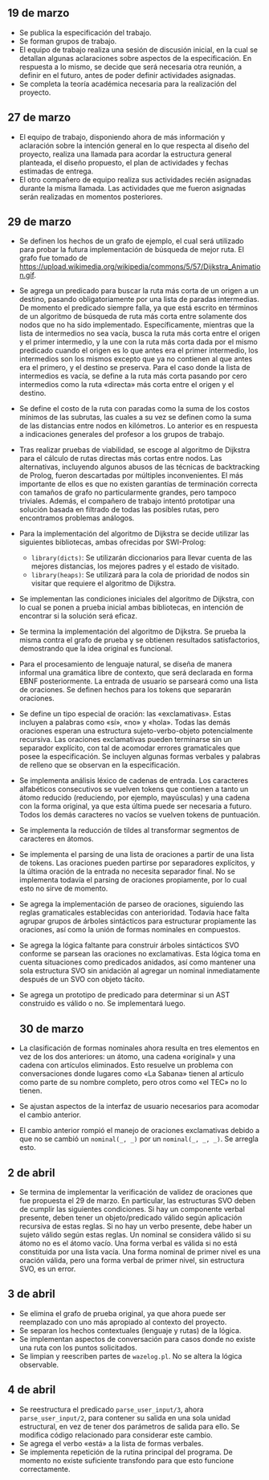 ## 19 de marzo

- Se publica la especificación del trabajo.
- Se forman grupos de trabajo.
- El equipo de trabajo realiza una sesión de discusión inicial, en la cual se
  detallan algunas aclaraciones sobre aspectos de la especificación. En
  respuesta a lo mismo, se decide que será necesaria otra reunión, a definir en
  el futuro, antes de poder definir actividades asignadas.
- Se completa la teoría académica necesaria para la realización del proyecto.

## 27 de marzo

- El equipo de trabajo, disponiendo ahora de más información y aclaración sobre
  la intención general en lo que respecta al diseño del proyecto, realiza una
  llamada para acordar la estructura general planteada, el diseño propuesto, el
  plan de actividades y fechas estimadas de entrega.
- El otro compañero de equipo realiza sus actividades recién asignadas durante
  la misma llamada. Las actividades que me fueron asignadas serán realizadas en
  momentos posteriores.

## 29 de marzo

- Se definen los hechos de un grafo de ejemplo, el cual será utilizado para
  probar la futura implementación de búsqueda de mejor ruta. El grafo fue
  tomado de
  <https://upload.wikimedia.org/wikipedia/commons/5/57/Dijkstra_Animation.gif>.
- Se agrega un predicado para buscar la ruta más corta de un origen a un
  destino, pasando obligatoriamente por una lista de paradas intermedias.  De
  momento el predicado siempre falla, ya que está escrito en términos de un
  algoritmo de búsqueda de ruta más corta entre solamente dos nodos que no ha
  sido implementado. Específicamente, mientras que la lista de intermedios no
  sea vacía, busca la ruta más corta entre el origen y el primer intermedio, y
  la une con la ruta más corta dada por el mismo predicado cuando el origen es
  lo que antes era el primer intermedio, los intermedios son los mismos excepto
  que ya no contienen al que antes era el primero, y el destino se preserva.
  Para el caso donde la lista de intermedios es vacía, se define a la ruta más
  corta pasando por cero intermedios como la ruta «directa» más corta entre el
  origen y el destino.
- Se define el costo de la ruta con paradas como la suma de los costos mínimos
  de las subrutas, las cuales a su vez se definen como la suma de las
  distancias entre nodos en kilómetros. Lo anterior es en respuesta a
  indicaciones generales del profesor a los grupos de trabajo.
- Tras realizar pruebas de viabilidad, se escoge al algoritmo de Dijkstra para
  el cálculo de rutas directas más cortas entre nodos. Las alternativas,
  incluyendo algunos abusos de las técnicas de backtracking de Prolog, fueron
  descartadas por múltiples inconvenientes. El más importante de ellos es que
  no existen garantías de terminación correcta con tamaños de grafo no
  particularmente grandes, pero tampoco triviales. Además, el compañero de
  trabajo intentó prototipar una solución basada en filtrado de todas las
  posibles rutas, pero encontramos problemas análogos.
- Para la implementación del algoritmo de Dijkstra se decide utilizar las
  siguientes bibliotecas, ambas ofrecidas por SWI-Prolog:
  - `library(dicts)`: Se utilizarán diccionarios para llevar cuenta de las
	mejores distancias, los mejores padres y el estado de visitado.
  - `library(heaps)`: Se utilizará para la cola de prioridad de nodos sin
	visitar que requiere el algoritmo de Dijkstra.
- Se implementan las condiciones iniciales del algoritmo de Dijkstra, con lo
  cual se ponen a prueba inicial ambas bibliotecas, en intención de encontrar
  si la solución será eficaz.
- Se termina la implementación del algoritmo de Dijkstra. Se prueba la misma
  contra el grafo de prueba y se obtienen resultados satisfactorios,
  demostrando que la idea original es funcional.
- Para el procesamiento de lenguaje natural, se diseña de manera informal una
  gramática libre de contexto, que será declarada en forma EBNF posteriormente.
  La entrada de usuario se parseará como una lista de oraciones. Se definen
  hechos para los tokens que separarán oraciones.
- Se define un tipo especial de oración: las «exclamativas». Estas incluyen a
  palabras como «sí», «no» y «hola». Todas las demás oraciones esperan una
  estructura sujeto-verbo-objeto potencialmente recursiva. Las oraciones
  exclamativas pueden terminarse sin un separador explícito, con tal de
  acomodar errores gramaticales que posee la especificación. Se incluyen
  algunas formas verbales y palabras de relleno que se observan en la
  especificación.
- Se implementa análisis léxico de cadenas de entrada. Los caracteres
  alfabéticos consecutivos se vuelven tokens que contienen a tanto un átomo
  reducido (reduciendo, por ejemplo, mayúsculas) y una cadena con la forma
  original, ya que esta última puede ser necesaria a futuro.  Todos los demás
  caracteres no vacíos se vuelven tokens de puntuación.
- Se implementa la reducción de tildes al transformar segmentos de caracteres
  en átomos.
- Se implementa el parsing de una lista de oraciones a partir de una lista de
  tokens. Las oraciones pueden partirse por separadores explícitos, y la última
  oración de la entrada no necesita separador final. No se implementa todavía
  el parsing de oraciones propiamente, por lo cual esto no sirve de momento.
- Se agrega la implementación de parseo de oraciones, siguiendo las reglas
  gramaticales establecidas con anterioridad. Todavía hace falta agrupar grupos
  de árboles sintácticos para estructurar propiamente las oraciones, así como
  la unión de formas nominales en compuestos.
- Se agrega la lógica faltante para construir árboles sintácticos SVO conforme
  se parsean las oraciones no exclamativas. Esta lógica toma en cuenta
  situaciones como predicados anidados, así como mantener una sola estructura
  SVO sin anidación al agregar un nominal inmediatamente después de un SVO con
  objeto tácito.
- Se agrega un prototipo de predicado para determinar si un AST construido es
  válido o no. Se implementará luego.

  ## 30 de marzo

- La clasificación de formas nominales ahora resulta en tres elementos en vez
  de los dos anteriores: un átomo, una cadena «original» y una cadena con
  artículos eliminados. Esto resuelve un problema con conversaciones donde
  lugares como «La Sabana» tienen al artículo como parte de su nombre completo,
  pero otros como «el TEC» no lo tienen.
- Se ajustan aspectos de la interfaz de usuario necesarios para acomodar el
  cambio anterior.
- El cambio anterior rompió el manejo de oraciones exclamativas debido a que no
  se cambió un `nominal(_, _)` por un `nominal(_, _, _)`. Se arregla esto.

## 2 de abril

- Se termina de implementar la verificación de validez de oraciones que fue
  propuesta el 29 de marzo. En particular, las estructuras SVO deben de cumplir
  las siguientes condiciones. Si hay un componente verbal presente, deben tener
  un objeto/predicado válido según aplicación recursiva de estas reglas. Si no
  hay un verbo presente, debe haber un sujeto válido según estas reglas. Un
  nominal se considera válido si su átomo no es el átomo vacío. Una forma
  verbal es válida si no está constituida por una lista vacía. Una forma
  nominal de primer nivel es una oración válida, pero una forma verbal de
  primer nivel, sin estructura SVO, es un error.

## 3 de abril

- Se elimina el grafo de prueba original, ya que ahora puede ser reemplazado
  con uno más apropiado al contexto del proyecto.
- Se separan los hechos contextuales (lenguaje y rutas) de la lógica.
- Se implementan aspectos de conversación para casos donde no existe una ruta
  con los puntos solicitados.
- Se limpian y reescriben partes de `wazelog.pl`. No se altera la lógica
  observable.

## 4 de abril

- Se reestructura el predicado `parse_user_input/3`, ahora
  `parse_user_input/2`, para contener su salida en una sola unidad estructural,
  en vez de tener dos parámetros de salida para ello. Se modifica código
  relacionado para considerar este cambio.
- Se agrega el verbo «está» a la lista de formas verbales.
- Se implementa repetición de la rutina principal del programa. De momento no
  existe suficiente transfondo para que esto funcione correctamente.
